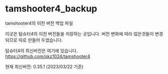 # tamshooter4_backup
tamshooter4의 이전 버전 백업 파일

이곳은 탐슈터4의 이전 버전들을 저장하는 곳입니다.
버전 변화에 따라 많은것들이 변경되므로 따로 만들어 두었습니다.

탐슈터4의 최신버전은 여기에 있습니다.
https://github.com/skz1024/tamshooter4

현재 최신버전: 0.35.1 (2023/03/22 기준)
